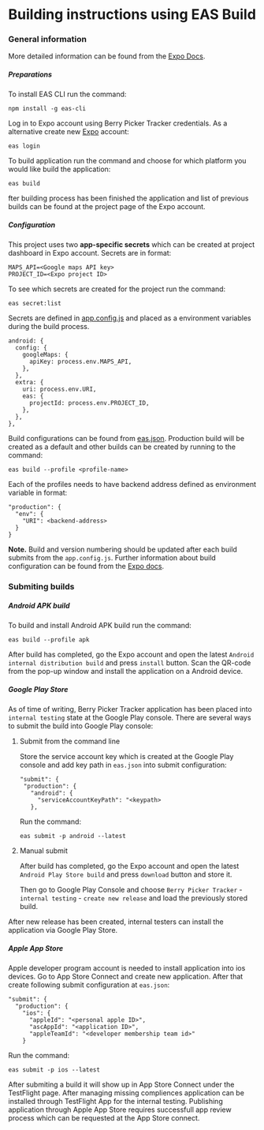 # Building instructions using EAS Build

### General information

More detailed information can be found from the [Expo Docs](https://docs.expo.dev/build/introduction/).

##### Preparations

To install EAS CLI run the command:

```
npm install -g eas-cli
```

Log in to Expo account using Berry Picker Tracker credentials. As a alternative create new [Expo](https://expo.dev/) account:

```
eas login
```

To build application run the command and choose for which platform you would like build the application:

```
eas build
```

fter building process has been finished the application and list of previous builds can be found at the project page of the Expo account.

##### Configuration

This project uses two **app-specific secrets** which can be created at project dashboard in Expo account. Secrets are in format:

```
MAPS_API=<Google maps API key>
PROJECT_ID=<Expo project ID>
```

To see which secrets are created for the project run the command:

```
eas secret:list
```

Secrets are defined in [app.config.js](https://github.com/hy-ohtu-syksy-22-bpt/berry-picker-tracker/blob/main/app.config.js) and placed as a environment variables during the build process.

```
android: {
  config: {
    googleMaps: {
      apiKey: process.env.MAPS_API,
    },
  },
  extra: {
    uri: process.env.URI,
    eas: {
      projectId: process.env.PROJECT_ID,
    },
  },
},
```

Build configurations can be found from [eas.json](https://github.com/hy-ohtu-syksy-22-bpt/berry-picker-tracker/blob/main/eas.json). Production build will be created as a default and other builds can be created by running to the command:

```
eas build --profile <profile-name>
```

Each of the profiles needs to have backend address defined as environment variable in format:

```
"production": {
  "env": {
    "URI": <backend-address>
  }
}
```

**Note.** Build and version numbering should be updated after each build submits from the `app.config.js`. Further information about build configuration can be found from the [Expo docs](https://docs.expo.dev/build/eas-json/).

### Submiting builds

##### Android APK build

To build and install Android APK build run the command:

```
eas build --profile apk
```

After build has completed, go the Expo account and open the latest `Android internal distribution build` and press `install` button. Scan the QR-code from the pop-up window and install the application on a Android device.

##### Google Play Store

As of time of writing, Berry Picker Tracker application has been placed into `internal testing` state at the Google Play console. There are several ways to submit the build into Google Play console:

1. Submit from the command line

   Store the service account key which is created at the Google Play console and add key path in `eas.json` into submit configuration:

   ```
   "submit": {
    "production": {
      "android": {
        "serviceAccountKeyPath": "<keypath>
      },
   ```

   Run the command:

   ```
   eas submit -p android --latest
   ```

2. Manual submit

   After build has completed, go the Expo account and open the latest `Android Play Store build` and press `download` button and store it.

   Then go to Google Play Console and choose `Berry Picker Tracker` - `internal testing` - `create new release` and load the previously stored build.

After new release has been created, internal testers can install the application via Google Play Store.

##### Apple App Store

Apple developer program account is needed to install application into ios devices. Go to App Store Connect and create new application. After that create following submit configuration at `eas.json`:

```
"submit": {
  "production": {
    "ios": {
      "appleId": "<personal apple ID>",
      "ascAppId": "<application ID>",
      "appleTeamId": "<developer membership team id>"
    }
```

Run the command:

```
eas submit -p ios --latest
```

After submiting a build it will show up in App Store Connect under the TestFlight page. After managing missing compliences application can be installed through TestFlight App for the internal testing. Publishing application through Apple App Store requires successfull app review process which can be requested at the App Store connect.
